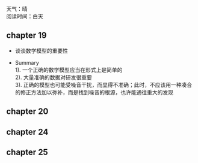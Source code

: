 
天气：晴  
阅读时间：白天


## chapter 19
+ 谈谈数学模型的重要性

+ Summary  
1). 一个正确的数学模型应当在形式上是简单的  
2). 大量准确的数据对研发很重要  
3). 正确的模型也可能受噪音干扰，而显得不准确；此时，不应该用一种凑合的修正方法加以弥补，而是找到噪音的根源，也许能通往重大的发现  




## chapter 20



## chapter 24



## chapter 25


